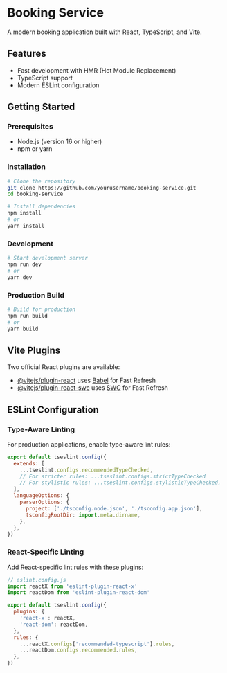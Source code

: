 # Booking Service

A modern booking application built with React, TypeScript, and Vite.

## Features

- Fast development with HMR (Hot Module Replacement)
- TypeScript support
- Modern ESLint configuration

## Getting Started

### Prerequisites

- Node.js (version 16 or higher)
- npm or yarn

### Installation

```bash
# Clone the repository
git clone https://github.com/yourusername/booking-service.git
cd booking-service

# Install dependencies
npm install
# or
yarn install
```

### Development

```bash
# Start development server
npm run dev
# or
yarn dev
```

### Production Build

```bash
# Build for production
npm run build
# or
yarn build
```

## Vite Plugins

Two official React plugins are available:

- [@vitejs/plugin-react](https://github.com/vitejs/vite-plugin-react/blob/main/packages/plugin-react) uses [Babel](https://babeljs.io/) for Fast Refresh
- [@vitejs/plugin-react-swc](https://github.com/vitejs/vite-plugin-react/blob/main/packages/plugin-react-swc) uses [SWC](https://swc.rs/) for Fast Refresh

## ESLint Configuration

### Type-Aware Linting

For production applications, enable type-aware lint rules:

```js
export default tseslint.config({
  extends: [
    ...tseslint.configs.recommendedTypeChecked,
    // For stricter rules: ...tseslint.configs.strictTypeChecked
    // For stylistic rules: ...tseslint.configs.stylisticTypeChecked,
  ],
  languageOptions: {
    parserOptions: {
      project: ['./tsconfig.node.json', './tsconfig.app.json'],
      tsconfigRootDir: import.meta.dirname,
    },
  },
})
```

### React-Specific Linting

Add React-specific lint rules with these plugins:

```js
// eslint.config.js
import reactX from 'eslint-plugin-react-x'
import reactDom from 'eslint-plugin-react-dom'

export default tseslint.config({
  plugins: {
    'react-x': reactX,
    'react-dom': reactDom,
  },
  rules: {
    ...reactX.configs['recommended-typescript'].rules,
    ...reactDom.configs.recommended.rules,
  },
})
```

